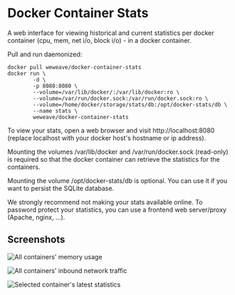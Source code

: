 # Docker Container Stats
A web interface for viewing historical and current statistics per docker container (cpu, mem, net i/o, block i/o) - in a docker container.

Pull and run daemonized:
```
docker pull weweave/docker-container-stats
docker run \
        -d \
        -p 8080:8080 \
        --volume=/var/lib/docker/:/var/lib/docker:ro \
        --volume=/var/run/docker.sock:/var/run/docker.sock:ro \
        --volume=/home/docker/storage/stats/db:/opt/docker-stats/db \
        --name stats \
        weweave/docker-container-stats
```

To view your stats, open a web browser and visit http://localhost:8080 (replace localhost with your docker host's hostname or ip address).

Mounting the volumes /var/lib/docker and /var/run/docker.sock (read-only) is required so that the docker container can retrieve the statistics for the containers.

Mounting the volume /opt/docker-stats/db is optional. You can use it if you want to persist the SQLite database.

We strongly recommend not making your stats available online. To password protect your statistics, you can use a frontend web server/proxy (Apache, nginx, ...).

## Screenshots
![All containers' memory usage](https://raw.githubusercontent.com/weweave/docker-container-stats/master/img/all-containers-mem.png)

![All containers' inbound network traffic](https://raw.githubusercontent.com/weweave/docker-container-stats/master/img/all-containers-net.png)

![Selected container's latest statistics](https://raw.githubusercontent.com/weweave/docker-container-stats/master/img/selected-container.png)